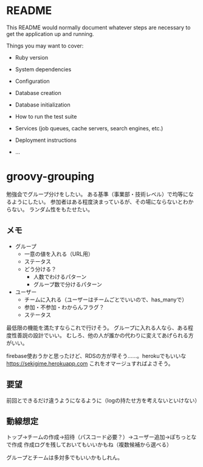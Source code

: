 # README

This README would normally document whatever steps are necessary to get the
application up and running.

Things you may want to cover:

* Ruby version

* System dependencies

* Configuration

* Database creation

* Database initialization

* How to run the test suite

* Services (job queues, cache servers, search engines, etc.)

* Deployment instructions

* ...

# groovy-grouping

勉強会でグループ分けをしたい。
ある基準（事業部・技術レベル）で均等になるようにしたい。
参加者はある程度決まっているが、その場にならないとわからない。
ランダム性をもたせたい。

## メモ

- グループ
  - 一意の値を入れる（URL用）
  - ステータス
  - どう分ける？
    - 人数でわけるパターン
    - グループ数で分けるパターン
- ユーザー
  - チームに入れる（ユーザーはチームごとでいいので、has_manyで）
  - 参加・不参加・わからんフラグ？
  - ステータス

 最低限の機能を満たすならこれで行けそう。
 グループに入れる人なら、ある程度性善説の設計でいい。
 むしろ、他の人が誰かの代わりに変えてあげられる方がいい。

firebase使おうかと思ったけど、RDSの方が早そう……。herokuでもいいな
https://sekigime.herokuapp.com
これをオマージュすればよさそう。

## 要望

前回とできるだけ違うようになるように（logの持たせ方を考えないといけない）


## 動線想定

トップ→チームの作成→招待（パスコード必要？）→ユーザー追加→ぽちっとなで作成
作成ログを残しておいてもいいかもね（複数候補から選べる）


グループとチームは多対多でもいいかもしれん。
